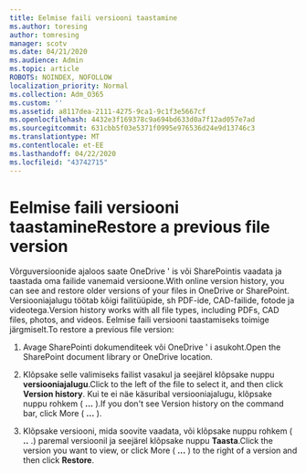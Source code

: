 ```yaml
---
title: Eelmise faili versiooni taastamine
ms.author: toresing
author: tomresing
manager: scotv
ms.date: 04/21/2020
ms.audience: Admin
ms.topic: article
ROBOTS: NOINDEX, NOFOLLOW
localization_priority: Normal
ms.collection: Adm_O365
ms.custom: ''
ms.assetid: a8117dea-2111-4275-9ca1-9c1f3e5667cf
ms.openlocfilehash: 4432e3f169378c9a694bd633d0a7f12ad057e7ad
ms.sourcegitcommit: 631cbb5f03e5371f0995e976536d24e9d13746c3
ms.translationtype: MT
ms.contentlocale: et-EE
ms.lasthandoff: 04/22/2020
ms.locfileid: "43742715"
---
```

# <a name="restore-a-previous-file-version"></a><span data-ttu-id="a2ad5-102">Eelmise faili versiooni taastamine</span><span class="sxs-lookup"><span data-stu-id="a2ad5-102">Restore a previous file version</span></span>

<span data-ttu-id="a2ad5-103">Võrguversioonide ajaloos saate OneDrive ' is või SharePointis vaadata ja taastada oma failide vanemaid versioone.</span><span class="sxs-lookup"><span data-stu-id="a2ad5-103">With online version history, you can see and restore older versions of your files in OneDrive or SharePoint.</span></span> <span data-ttu-id="a2ad5-104">Versiooniajalugu töötab kõigi failitüüpide, sh PDF-ide, CAD-failide, fotode ja videotega.</span><span class="sxs-lookup"><span data-stu-id="a2ad5-104">Version history works with all file types, including PDFs, CAD files, photos, and videos.</span></span> <span data-ttu-id="a2ad5-105">Eelmise faili versiooni taastamiseks toimige järgmiselt.</span><span class="sxs-lookup"><span data-stu-id="a2ad5-105">To restore a previous file version:</span></span>
  
1. <span data-ttu-id="a2ad5-106">Avage SharePointi dokumenditeek või OneDrive ' i asukoht.</span><span class="sxs-lookup"><span data-stu-id="a2ad5-106">Open the SharePoint document library or OneDrive location.</span></span>
    
2. <span data-ttu-id="a2ad5-107">Klõpsake selle valimiseks failist vasakul ja seejärel klõpsake nuppu **versiooniajalugu**.</span><span class="sxs-lookup"><span data-stu-id="a2ad5-107">Click to the left of the file to select it, and then click **Version history**.</span></span> <span data-ttu-id="a2ad5-108">Kui te ei näe käsuribal versiooniajalugu, klõpsake nuppu rohkem ( **...** ).</span><span class="sxs-lookup"><span data-stu-id="a2ad5-108">If you don't see Version history on the command bar, click More ( **...** ).</span></span> 
    
3. <span data-ttu-id="a2ad5-109">Klõpsake versiooni, mida soovite vaadata, või klõpsake nuppu rohkem ( **..** .) paremal versioonil ja seejärel klõpsake nuppu **Taasta**.</span><span class="sxs-lookup"><span data-stu-id="a2ad5-109">Click the version you want to view, or click More ( **...** ) to the right of a version and then click **Restore**.</span></span>
    

